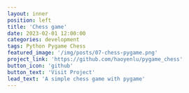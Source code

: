```yaml
---
layout: inner
position: left
title: 'Chess game'
date: 2023-02-01 12:00:00
categories: development
tags: Python Pygame Chess
featured_image: '/img/posts/07-chess-pygame.png'
project_link: 'https://github.com/haoyenlu/pygame_chess'
button_icon: 'github'
button_text: 'Visit Project'
lead_text: 'A simple chess game with pygame'
---
```

